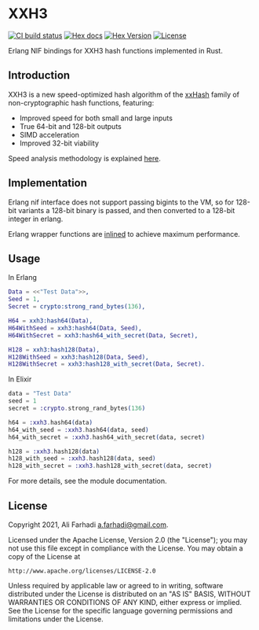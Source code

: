 # XXH3

[![CI build status](https://github.com/farhadi/xxh3/workflows/CI/badge.svg)](https://github.com/farhadi/xxh3/actions?query=workflow%3ACI)
[![Hex docs](http://img.shields.io/badge/hex.pm-docs-green.svg?style=flat)](https://hexdocs.pm/xxh3)
[![Hex Version](http://img.shields.io/hexpm/v/xxh3.svg?style=flat)](https://hex.pm/packages/xxh3)
[![License](http://img.shields.io/hexpm/l/xxh3.svg?style=flat)](https://github.com/farhadi/xxh3/blob/master/LICENSE)

Erlang NIF bindings for XXH3 hash functions implemented in Rust.

## Introduction

XXH3 is a new speed-optimized hash algorithm of the [xxHash](https://cyan4973.github.io/xxHash/)
family of non-cryptographic hash functions, featuring:

  - Improved speed for both small and large inputs
  - True 64-bit and 128-bit outputs
  - SIMD acceleration
  - Improved 32-bit viability

Speed analysis methodology is explained [here](https://fastcompression.blogspot.com/2019/03/presenting-xxh3.html).

## Implementation

Erlang nif interface does not support passing bigints to the VM, so for 128-bit variants
a 128-bit binary is passed, and then converted to a 128-bit integer in erlang.

Erlang wrapper functions are [inlined](https://erlang.org/doc/man/compile.html#inlining) to
achieve maximum performance.

## Usage

In Erlang

```erlang
Data = <<"Test Data">>,
Seed = 1,
Secret = crypto:strong_rand_bytes(136),

H64 = xxh3:hash64(Data),
H64WithSeed = xxh3:hash64(Data, Seed),
H64WithSecret = xxh3:hash64_with_secret(Data, Secret),

H128 = xxh3:hash128(Data),
H128WithSeed = xxh3:hash128(Data, Seed),
H128WithSecret = xxh3:hash128_with_secret(Data, Secret).
```

In Elixir

```elixir
data = "Test Data"
seed = 1
secret = :crypto.strong_rand_bytes(136)

h64 = :xxh3.hash64(data)
h64_with_seed = :xxh3.hash64(data, seed)
h64_with_secret = :xxh3.hash64_with_secret(data, secret)

h128 = :xxh3.hash128(data)
h128_with_seed = :xxh3.hash128(data, seed)
h128_with_secret = :xxh3.hash128_with_secret(data, secret)
```

For more details, see the module documentation.

## License

Copyright 2021, Ali Farhadi <a.farhadi@gmail.com>.

Licensed under the Apache License, Version 2.0 (the "License");
you may not use this file except in compliance with the License.
You may obtain a copy of the License at

    http://www.apache.org/licenses/LICENSE-2.0

Unless required by applicable law or agreed to in writing, software
distributed under the License is distributed on an "AS IS" BASIS,
WITHOUT WARRANTIES OR CONDITIONS OF ANY KIND, either express or implied.
See the License for the specific language governing permissions and
limitations under the License.
